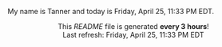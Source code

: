 My name is Tanner and today is Friday, April 25, 11:33 PM EDT.

<p align="center">This <i>README</i> file is generated <b>every 3 hours</b>!</br>Last refresh: Friday, April 25, 11:33 PM EDT<br /></p>

